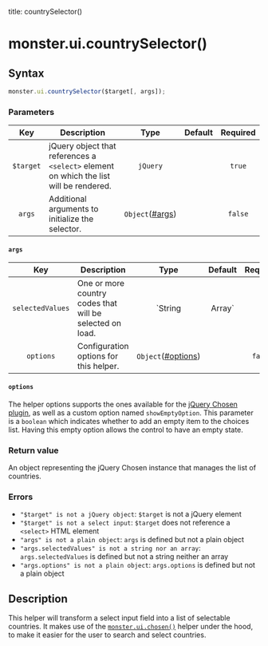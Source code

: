 title: countrySelector()

# monster.ui.countrySelector()

## Syntax
```javascript
monster.ui.countrySelector($target[, args]);
```

### Parameters

Key | Description | Type | Default | Required
:-: | --- | :-: | :-: | :-:
`$target` | jQuery object that references a `<select>` element on which the list will be rendered. | `jQuery` | | `true`
`args` | Additional arguments to initialize the selector. | `Object`([#args](#args)) | | `false`

#### `args`

Key | Description | Type | Default | Required
:-: | --- | :-: | :-: | :-:
`selectedValues` | One or more country codes that will be selected on load. | `String|Array` | `[]` | `false`
`options` | Configuration options for this helper.  | `Object`([#options](#options)) | | `false`

#### `options`
The helper options supports the ones available for the [jQuery Chosen plugin][chosenOptions], as well as a custom option named `showEmptyOption`. This parameter is a `boolean` which indicates whether to add an empty item to the choices list. Having this empty option allows the control to have an empty state.

### Return value
An object representing the jQuery Chosen instance that manages the list of countries.

### Errors

* `"$target" is not a jQuery object`: `$target` is not a jQuery element
* `"$target" is not a select input`: `$target` does not reference a `<select>` HTML element
* `"args" is not a plain object`: `args` is defined but not a plain object
* `"args.selectedValues" is not a string nor an array`: `args.selectedValues` is defined but not a string neither an array
* `"args.options" is not a plain object`: `args.options` is defined but not a plain object

## Description
This helper will transform a select input field into a list of selectable countries. It makes use of the [`monster.ui.chosen()`][monsterUiChosen] helper under the hood, to make it easier for the user to search and select countries.

[monsterUiChosen]: chosen().md
[chosenOptions]: https://harvesthq.github.io/chosen/options.html#options
